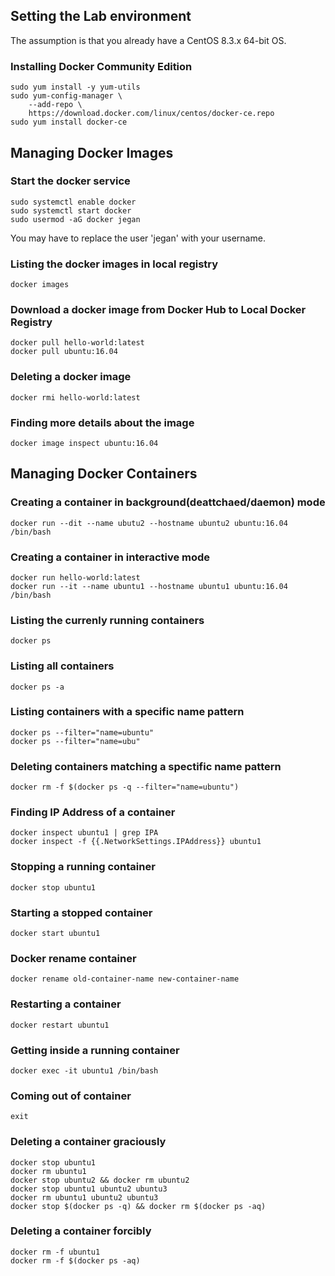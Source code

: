 ## Setting the Lab environment
The assumption is that you already have a CentOS 8.3.x 64-bit OS.

### Installing Docker Community Edition
```
sudo yum install -y yum-utils
sudo yum-config-manager \
    --add-repo \
    https://download.docker.com/linux/centos/docker-ce.repo
sudo yum install docker-ce
```

## Managing Docker Images

### Start the docker service
```
sudo systemctl enable docker
sudo systemctl start docker
sudo usermod -aG docker jegan
```
You may have to replace the user 'jegan' with your username.

### Listing the docker images in local registry
```
docker images
```

### Download a docker image from Docker Hub to Local Docker Registry
```
docker pull hello-world:latest
docker pull ubuntu:16.04
```

### Deleting a docker image
```
docker rmi hello-world:latest

```

### Finding more details about the image
```
docker image inspect ubuntu:16.04
```

## Managing Docker Containers

### Creating a container in background(deattchaed/daemon) mode
```
docker run --dit --name ubutu2 --hostname ubuntu2 ubuntu:16.04 /bin/bash
```

### Creating a container in interactive mode
```
docker run hello-world:latest
docker run --it --name ubuntu1 --hostname ubuntu1 ubuntu:16.04 /bin/bash
```

### Listing the currenly running containers
```
docker ps
```


### Listing all containers
```
docker ps -a
```

### Listing containers with a specific name pattern
```
docker ps --filter="name=ubuntu"
docker ps --filter="name=ubu"
```

### Deleting containers matching  a spectific name pattern
```
docker rm -f $(docker ps -q --filter="name=ubuntu") 
```

### Finding IP Address of a container
```
docker inspect ubuntu1 | grep IPA
docker inspect -f {{.NetworkSettings.IPAddress}} ubuntu1
```

### Stopping a running container
```
docker stop ubuntu1
```

### Starting a stopped container
```
docker start ubuntu1
```

### Docker rename container
```
docker rename old-container-name new-container-name
```

### Restarting a container
```
docker restart ubuntu1
```

### Getting inside a running container
```
docker exec -it ubuntu1 /bin/bash
```

### Coming out of container
```
exit
```

### Deleting a container graciously
```
docker stop ubuntu1
docker rm ubuntu1
docker stop ubuntu2 && docker rm ubuntu2
docker stop ubuntu1 ubuntu2 ubuntu3
docker rm ubuntu1 ubuntu2 ubuntu3
docker stop $(docker ps -q) && docker rm $(docker ps -aq)
```

### Deleting a container forcibly
```
docker rm -f ubuntu1
docker rm -f $(docker ps -aq)
```
